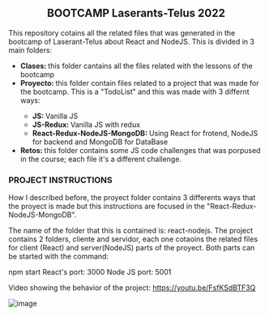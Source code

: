 <h2 style="text-align:center;">BOOTCAMP Laserants-Telus 2022</h2>

This repository cotains all the related files that was generated in the bootcamp of Laserant-Telus about React and NodeJS. This is divided in 3 main folders:
<ul>
<li><span style="font-weight:bolder;">Clases: </span>this folder cantains all the files related with the lessons of the bootcamp</li>
<li><span style="font-weight:bolder;">Proyecto: </span>this folder contain files related to a project that was made for the bootcamp. This is a "TodoList" and this was made with 3 differnt ways:</li>
    <ul>
        <li><span style="font-weight:bolder;">JS: </span> Vanilla JS</li>
        <li><span style="font-weight:bolder;">JS-Redux: </span> Vanilla JS with redux</li>
        <li><span style="font-weight:bolder;">React-Redux-NodeJS-MongoDB: </span> Using React for frotend, NodeJS for backend and MongoDB for DataBase</li>
    </ul>
<li><span style="font-weight:bolder;">Retos: </span>this folder contains some JS code challenges that was porpused in the course; each file it's a different challenge.</li>
</ul>

<h3>PROJECT INSTRUCTIONS</h3>

How I described before, the proyect folder contains 3 differents ways that the proyect is made but this instructions are focused in the "React-Redux-NodeJS-MongoDB".

The name of the folder that this is contained is: react-nodejs. The project contains 2 folders, cliente and servidor, each one cotaoins the related files for client (React) and server(NodeJS) parts of the proyect. Both parts can be started with the command:

npm start
React's port: 3000
Node JS port: 5001

Video showing the behavior of the project:
https://youtu.be/FsfKSdBTF3Q

![image](https://user-images.githubusercontent.com/26890965/164873979-feed6b67-b546-4925-acbf-4b7f92179d1e.png)
